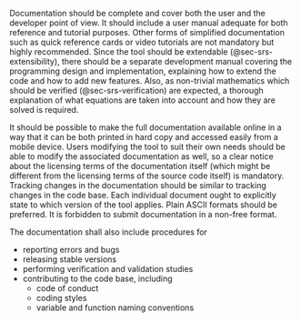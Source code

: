 
Documentation should be complete and cover both the user and the developer point of view. It should include a user manual adequate for both reference and tutorial purposes. Other forms of simplified documentation such as quick reference cards or video tutorials are not mandatory but highly recommended. Since the tool should be extendable (@sec-srs-extensibility), there should be a separate development manual covering the programming design and implementation, explaining how to extend the code and how to add new features.
Also, as non-trivial mathematics which should be verified (@sec-srs-verification) are expected, a thorough explanation of what equations are taken into account and how they are solved is required.

It should be possible to make the full documentation available online in a way that it can be both printed in hard copy and accessed easily from a mobile device. Users modifying the tool to suit their own needs should be able to modify the associated documentation as well, so a clear notice about the licensing terms of the documentation itself (which might be different from the licensing terms of the source code itself) is mandatory. Tracking changes in the documentation should be similar to tracking changes in the code base. 
Each individual document ought to explicitly state to which version of the tool applies. 
Plain ASCII formats should be preferred.
It is forbidden to submit documentation in a non-free format. 

The documentation shall also include procedures for

 * reporting errors and bugs
 * releasing stable versions
 * performing verification and validation studies
 * contributing to the code base, including
   * code of conduct
   * coding styles
   * variable and function naming conventions
   

